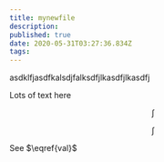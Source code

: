 ```yaml
---
title: mynewfile
description: 
published: true
date: 2020-05-31T03:27:36.834Z
tags: 
---
```


asdklfjasdfkalsdjfalksdfjlkasdfjlkasdfj




Lots of text here



$$
\int \tag{test}
$$

$$
\int \label{val}
$$

See $\eqref{val}$ 